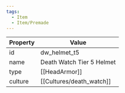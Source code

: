 ```yaml
---
tags:
  - Item
  - Item/Premade
---
```


| Property | Value                     |
| -------- | ------------------------- |
| id       | dw_helmet_t5              |
| name     | Death Watch Tier 5 Helmet |
| type     | [[HeadArmor]]             |
| culture  | [[Cultures/death_watch]]           |
